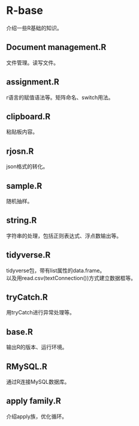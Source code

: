 # R-base
介绍一些R基础的知识。

## Document management.R
文件管理。读写文件。

## assignment.R
r语言的赋值语法等。矩阵命名、switch用法。

## clipboard.R
粘贴板内容。

## rjosn.R
json格式的转化。

## sample.R
随机抽样。

## string.R
字符串的处理，包括正则表达式、浮点数输出等。

## tidyverse.R
tidyverse包，带有list属性的data.frame。  
以及用read.csv(textConnection())方式建立数据框等。

## tryCatch.R
用tryCatch进行异常处理等。

## base.R
输出R的版本、运行环境。

## RMySQL.R
通过R连接MySQL数据库。

## apply family.R
介绍apply族，优化循环。
